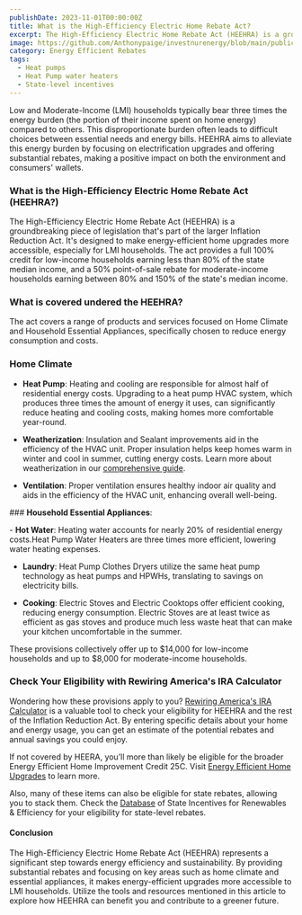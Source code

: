 ```yaml
---
publishDate: 2023-11-01T00:00:00Z
title: What is the High-Efficiency Electric Home Rebate Act?
excerpt: The High-Efficiency Electric Home Rebate Act (HEEHRA) is a groundbreaking piece of legislation that's part of the larger Inflation Reduction Act. It's designed to make energy-efficient home upgrades more accessible, especially for LMI households.
image: https://github.com/Anthonypaige/investnurenergy/blob/main/public/images/cover-art/EER-1-cover-art.png?raw=true
category: Energy Efficient Rebates
tags:
  - Heat pumps
  - Heat Pump water heaters
  - State-level incentives
---
```


Low and Moderate-Income (LMI) households typically bear three times the energy burden (the portion of their income spent on home energy) compared to others. This disproportionate burden often leads to difficult choices between essential needs and energy bills. HEEHRA aims to alleviate this energy burden by focusing on electrification upgrades and offering substantial rebates, making a positive impact on both the environment and consumers' wallets.

### **What is the High-Efficiency Electric Home Rebate Act (HEEHRA?)**

The High-Efficiency Electric Home Rebate Act (HEEHRA) is a groundbreaking piece of legislation that's part of the larger Inflation Reduction Act. It's designed to make energy-efficient home upgrades more accessible, especially for LMI households. The act provides a full 100% credit for low-income households earning less than 80% of the state median income, and a 50% point-of-sale rebate for moderate-income households earning between 80% and 150% of the state's median income.

### **What is covered undered the HEEHRA?**

The act covers a range of products and services focused on Home Climate and Household Essential Appliances, specifically chosen to reduce energy consumption and costs.

### **Home Climate**

- **Heat Pump**: Heating and cooling are responsible for almost half of residential energy costs. Upgrading to a heat pump HVAC system, which produces three times the amount of energy it uses, can significantly reduce heating and cooling costs, making homes more comfortable year-round.

- **Weatherization**: Insulation and Sealant improvements aid in the efficiency of the HVAC unit. Proper insulation helps keep homes warm in winter and cool in summer, cutting energy costs. Learn more about weatherization in our [comprehensive guide](a-comprehensive-guide-to-weatherization-and-energy-efficiency).

- **Ventilation**: Proper ventilation ensures healthy indoor air quality and aids in the efficiency of the HVAC unit, enhancing overall well-being.

### **Household Essential Appliances**:

- **Hot Water**: Heating water accounts for nearly 20% of residential energy costs.Heat Pump Water Heaters are three times more efficient, lowering water heating expenses.

- **Laundry**: Heat Pump Clothes Dryers utilize the same heat pump technology as heat pumps and HPWHs, translating to savings on electricity bills.

- **Cooking**: Electric Stoves and Electric Cooktops offer efficient cooking, reducing energy consumption. Electric Stoves are at least twice as efficient as gas stoves and produce much less waste heat that can make your kitchen uncomfortable in the summer.

These provisions collectively offer up to $14,000 for low-income households and up to $8,000 for moderate-income households.

### **Check Your Eligibility with Rewiring America's IRA Calculator**

Wondering how these provisions apply to you? [Rewiring America's IRA Calculator](https://investinyourenergy.com) is a valuable tool to check your eligibility for HEEHRA and the rest of the Inflation Reduction Act. By entering specific details about your home and energy usage, you can get an estimate of the potential rebates and annual savings you could enjoy.

If not covered by HEERA, you’ll more than likely be eligible for the broader Energy Efficient Home Improvement Credit 25C. Visit [Energy Efficient Home Upgrades](energy-efficient-home-upgrades) to learn more.

Also, many of these items can also be eligible for state rebates, allowing you to stack them. Check the [Database](https://www.dsireusa.org/) of State Incentives for Renewables & Efficiency for your eligibility for state-level rebates.

#### **Conclusion**

The High-Efficiency Electric Home Rebate Act (HEEHRA) represents a significant step towards energy efficiency and sustainability. By providing substantial rebates and focusing on key areas such as home climate and essential appliances, it makes energy-efficient upgrades more accessible to LMI households. Utilize the tools and resources mentioned in this article to explore how HEEHRA can benefit you and contribute to a greener future.

